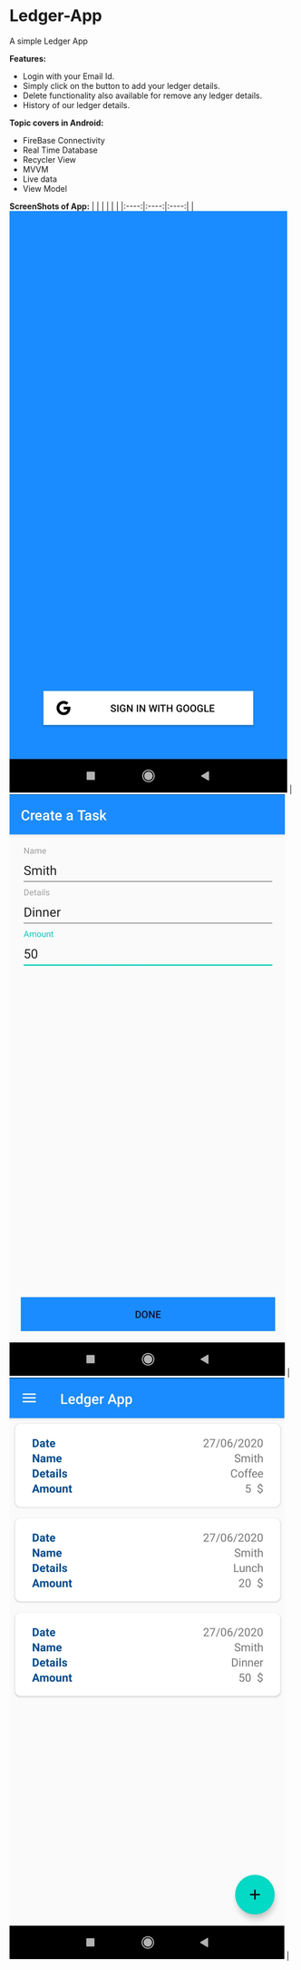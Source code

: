 # Ledger-App

A simple Ledger App

**Features:** 
- Login with your Email Id.
- Simply click on the button to add your ledger details.
- Delete functionality also available for remove any ledger details.
- History of our ledger details.

**Topic covers in Android:**
- FireBase Connectivity
- Real Time Database
- Recycler View
- MVVM
- Live data
- View Model

**ScreenShots of App:**
| | | | | |
|:----:|:----:|:----:|
| <img alt="SS_1" src="image/Login.jpg"> | <img alt="SS_2" src="image/Add Details.jpg"> | <img alt="SS_3" src="image/Transaction History.jpg"> |
